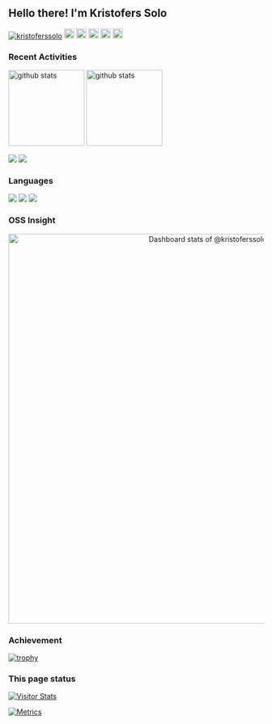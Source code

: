 ## Hello there! I'm Kristofers Solo

<p align="left">
  <a href="https://github.com/kristoferssolo/kristoferssolo/"><img src="https://komarev.com/ghpvc/?username=kristoferssolo" alt="kristoferssolo" /></a>
  <a href="https://github.com/kristoferssolo"><img height="20" src="https://img.shields.io/github/followers/kristoferssolo?label=follow&logo=github&style=flat" /></a>
  <a href="https://github.com/kristoferssolo"><img height="20" src="https://img.shields.io/github/stars/kristoferssolo?logo=github&style=flat" /></a>
  <a href="https://gitstar-ranking.com/kristoferssolo"><img height="20" src="https://img.shields.io/endpoint?label=star%20ranking&logo=github&style=flat&url=https%3A%2F%2Fgitstar-ranking.com%2Fusers%2Fkristoferssolo%2Fshields" /></a>
  <a href="https://user-badge.committers.top/latvia/kristoferssolo"><img height="20" src="https://user-badge.committers.top/latvia/kristoferssolo.svg" /></a>
  <a href="https://github.com/gayanvoice/top-github-users/blob/main/markdown/followers/latvia.md"><img height="20" src="https://img.shields.io/badge/dynamic/json?url=https%3A%2F%2Fraw.githubusercontent.com%2Fkristoferssolo%2Fkristoferssolo%2Fmain%2Fassets%2Fgithub-followed-ranking.json&query=key&prefix=%23&label=followed%20rank&color=brightgreen&logo=github" /></a>
</p>

### Recent Activities

<p align="left">
  <a href="https://github.com/anuraghazra/github-readme-stats"><img alt="github stats" height="150px" src="https://github-readme-stats.vercel.app/api?username=kristoferssolo&count_private=true&show_icons=true&custom_title=GitHub%20Stats&hide_border=true&theme=rose_pine" /></a>
  <a href="https://github.com/DenverCoder1/github-readme-streak-stats"><img alt="github stats" height="150px" src="https://github-readme-streak-stats.herokuapp.com/?user=kristoferssolo&theme=rose_pine&hide_border=true" /></a>
</p>

[![](http://github-profile-summary-cards.vercel.app/api/cards/profile-details?username=kristoferssolo&theme=rose_pine)](https://github.com/vn7n24fzkq/github-profile-summary-cards)
[![](https://github-readme-activity-graph.vercel.app/graph?username=kristoferssolo&theme=rogue&custom_title=Contribution%20Graph%20in%20the%20last%2031%20days&hide_border=true)](https://github.com/Ashutosh00710/github-readme-activity-graph)

### Languages

[![](http://github-profile-summary-cards.vercel.app/api/cards/repos-per-language?username=kristoferssolo&theme=rose_pine)](https://github.com/vn7n24fzkq/github-profile-summary-cards)
[![](http://github-profile-summary-cards.vercel.app/api/cards/most-commit-language?username=kristoferssolo&theme=rose_pine)](https://github.com/vn7n24fzkq/github-profile-summary-cards)
[![](https://github-readme-stats.vercel.app/api/top-langs/?username=kristoferssolo&layout=compact&count_private=true&show_icons=true&theme=rose_pine&hide_border=true)](https://github.com/anuraghazra/github-readme-stats)

### OSS Insight

<a href="https://next.ossinsight.io/widgets/official/compose-user-dashboard-stats?user_id=67258855" target="_blank" style="display: block" align="center">
  <picture>
    <source media="(prefers-color-scheme: dark)" srcset="https://next.ossinsight.io/widgets/official/compose-user-dashboard-stats/thumbnail.png?user_id=67258855&image_size=auto&color_scheme=dark" width="771" height="auto">
    <img alt="Dashboard stats of @kristoferssolo" src="https://next.ossinsight.io/widgets/official/compose-user-dashboard-stats/thumbnail.png?user_id=67258855&image_size=auto&color_scheme=light" width="771" height="auto">
  </picture>
</a>

<!-- Made with [OSS Insight](https://ossinsight.io/) -->

<!-- Made with [OSS Insight](https://ossinsight.io/) -->

<!-- Made with [OSS Insight](https://ossinsight.io/) -->

<!-- <a href="https://next.ossinsight.io/widgets/official/compose-currently-working-on?user_id=67258855&activity_type=all" target="_blank" style="display: block" align="center"> -->
<!--   <picture> -->
<!--     <source media="(prefers-color-scheme: dark)" srcset="https://next.ossinsight.io/widgets/official/compose-currently-working-on/thumbnail.png?user_id=67258855&activity_type=all&image_size=auto&color_scheme=dark" width="497.5" height="auto"> -->
<!--     <img alt="@kristoferssolo's Recent Work - Last 28 days" src="https://next.ossinsight.io/widgets/official/compose-currently-working-on/thumbnail.png?user_id=67258855&activity_type=all&image_size=auto&color_scheme=light" width="497.5" height="auto"> -->
<!--   </picture> -->
<!-- </a> -->

<!-- Made with [OSS Insight](https://ossinsight.io/) -->

<!-- Made with [OSS Insight](https://ossinsight.io/) -->

### Achievement

[![trophy](https://github-profile-trophy.vercel.app/?username=kristoferssolo&theme=darkhub&column=5&margin-w=10&margin-h=10)](https://github.com/ryo-ma/github-profile-trophy)

<!-- <img height="150" src="https://github.com/kristoferssolo/kristoferssolo/blob/master/images/stat.svg" alt="Alternative Text"/> -->

### This page status

<a href="https://widgetbite.com" align="left">
  <img alt="Visitor Stats" src="https://widgetbite.com/stats/kristoferssolo"/>  
</a>

[![Metrics](https://github.com/kristoferssolo/kristoferssolo/actions/workflows/main.yml/badge.svg)](https://github.com/kristoferssolo/kristoferssolo/actions/workflows/main.yml)
